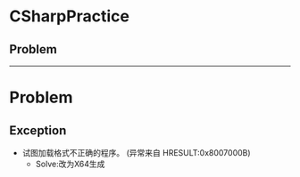 # CSharpPractice

## Problem

----
# Problem

## Exception
- 试图加载格式不正确的程序。 (异常来自 HRESULT:0x8007000B)
  - Solve:改为X64生成